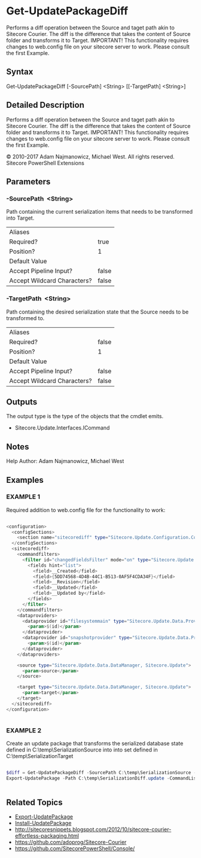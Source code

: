 # Get-UpdatePackageDiff 
 
Performs a diff operation between the Source and taget path akin to Sitecore Courier. The diff is the difference that takes the content of Source folder and transforms it to Target.
IMPORTANT! This functionality requires changes to web.config file on your sitecore server to work. Please consult the first Example. 
 
## Syntax 
 
Get-UpdatePackageDiff [-SourcePath] &lt;String&gt; [[-TargetPath] &lt;String&gt;] 
 
 
## Detailed Description 
 
Performs a diff operation between the Source and taget path akin to Sitecore Courier. The diff is the difference that takes the content of Source folder and transforms it to Target.
IMPORTANT! This functionality requires changes to web.config file on your sitecore server to work. Please consult the first Example. 
 
© 2010-2017 Adam Najmanowicz, Michael West. All rights reserved. Sitecore PowerShell Extensions 
 
## Parameters 
 
### -SourcePath&nbsp; &lt;String&gt; 
 
Path containing the current serialization items that needs to be transformed into Target. 
 
<table>
    <thead></thead>
    <tbody>
        <tr>
            <td>Aliases</td>
            <td></td>
        </tr>
        <tr>
            <td>Required?</td>
            <td>true</td>
        </tr>
        <tr>
            <td>Position?</td>
            <td>1</td>
        </tr>
        <tr>
            <td>Default Value</td>
            <td></td>
        </tr>
        <tr>
            <td>Accept Pipeline Input?</td>
            <td>false</td>
        </tr>
        <tr>
            <td>Accept Wildcard Characters?</td>
            <td>false</td>
        </tr>
    </tbody>
</table> 
 
### -TargetPath&nbsp; &lt;String&gt; 
 
Path containing the desired serialization state that the Source needs to be transformed to. 
 
<table>
    <thead></thead>
    <tbody>
        <tr>
            <td>Aliases</td>
            <td></td>
        </tr>
        <tr>
            <td>Required?</td>
            <td>false</td>
        </tr>
        <tr>
            <td>Position?</td>
            <td>1</td>
        </tr>
        <tr>
            <td>Default Value</td>
            <td></td>
        </tr>
        <tr>
            <td>Accept Pipeline Input?</td>
            <td>false</td>
        </tr>
        <tr>
            <td>Accept Wildcard Characters?</td>
            <td>false</td>
        </tr>
    </tbody>
</table> 
 
## Outputs 
 
The output type is the type of the objects that the cmdlet emits. 
 
* Sitecore.Update.Interfaces.ICommand 
 
## Notes 
 
Help Author: Adam Najmanowicz, Michael West 
 
## Examples 
 
### EXAMPLE 1 
 
Required addition to web.config file for the functionality to work: 
 
```powershell   
 
<configuration>
  <configSections>
    <section name="sitecorediff" type="Sitecore.Update.Configuration.ConfigReader, Sitecore.Update"/>
  </configSections>
  <sitecorediff>
    <commandfilters>
      <filter id="changedFieldsFilter" mode="on" type="Sitecore.Update.Commands.Filters.ChangedFieldsFilter, Sitecore.Update">
        <fields hint="list">
          <field>__Created</field>
          <field>{5DD74568-4D4B-44C1-B513-0AF5F4CDA34F}</field>
          <field>__Revision</field>
          <field>__Updated</field>
          <field>__Updated by</field>
        </fields>
      </filter>
    </commandfilters>
    <dataproviders>
      <dataprovider id="filesystemmain" type="Sitecore.Update.Data.Providers.FileSystemProvider, Sitecore.Update">
        <param>$(id)</param>
      </dataprovider>
      <dataprovider id="snapshotprovider" type="Sitecore.Update.Data.Providers.SnapShotProvider, Sitecore.Update">
        <param>$(id)</param>
      </dataprovider>
    </dataproviders>

    <source type="Sitecore.Update.Data.DataManager, Sitecore.Update">
      <param>source</param>
    </source>

    <target type="Sitecore.Update.Data.DataManager, Sitecore.Update">
      <param>target</param>
    </target>
  </sitecorediff>
</configuration> 
 
``` 
 
### EXAMPLE 2 
 
Create an update package that transforms the serialized database state defined in C:\temp\SerializationSource into into set defined in C:\temp\SerializationTarget 
 
```powershell   
 
$diff = Get-UpdatePackageDiff -SourcePath C:\temp\SerializationSource -TargetPath C:\temp\SerializationTarget
Export-UpdatePackage -Path C:\temp\SerializationDiff.update -CommandList $diff -Name name 
 
``` 
 
## Related Topics 
 
* [Export-UpdatePackage](/appendix/commands/Export-UpdatePackage.md)* [Install-UpdatePackage](/appendix/commands/Install-UpdatePackage.md)* <a href='http://sitecoresnippets.blogspot.com/2012/10/sitecore-courier-effortless-packaging.html' target='_blank'>http://sitecoresnippets.blogspot.com/2012/10/sitecore-courier-effortless-packaging.html</a><br/>* <a href='https://github.com/adoprog/Sitecore-Courier' target='_blank'>https://github.com/adoprog/Sitecore-Courier</a><br/>* <a href='https://github.com/SitecorePowerShell/Console/' target='_blank'>https://github.com/SitecorePowerShell/Console/</a><br/>
